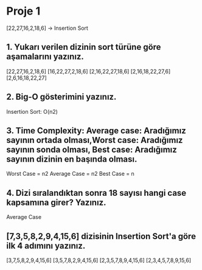 # Proje 1

[22,27,16,2,18,6] -> Insertion Sort
## 1. Yukarı verilen dizinin sort türüne göre aşamalarını yazınız.
[22,27,16,2,18,6]
[16,22,27,2,18,6]
[2,16,22,27,18,6]
[2,16,18,22,27,6]
[2,6,16,18,22,27]

## 2. Big-O gösterimini yazınız.
Insertion Sort: O(n2)

## 3. Time Complexity: Average case: Aradığımız sayının ortada olması,Worst case: Aradığımız sayının sonda olması, Best case: Aradığımız sayının dizinin en başında olması.
Worst Case = n2
Average Case = n2
Best Case = n

## 4. Dizi sıralandıktan sonra 18 sayısı hangi case kapsamına girer? Yazınız.
Average Case

## [7,3,5,8,2,9,4,15,6] dizisinin Insertion Sort'a göre ilk 4 adımını yazınız.
[3,7,5,8,2,9,4,15,6]
[3,5,7,8,2,9,4,15,6]
[2,3,5,7,8,9,4,15,6]
[2,3,4,5,7,8,9,15,6]